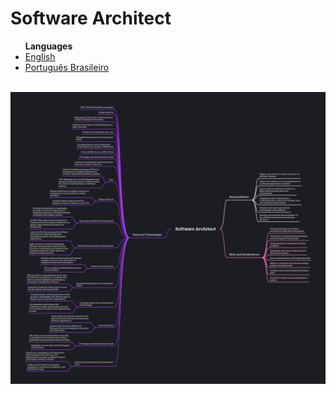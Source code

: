 # Software Architect
<list>
	<ul>
		<b>Languages</b>
		<li> <a href="https://github.com/leostella97/software-architect/blob/main/README.md">English</a> </li>
		<li> <a href="https://github.com/leostella97/software-architect/blob/main/README_pt-br.md">Português Brasileiro</a> </li>
	</ul>
</list>
<br>
<img src="https://github.com/leostella97/software-architect/blob/main/img/software-architect.png?raw=true">